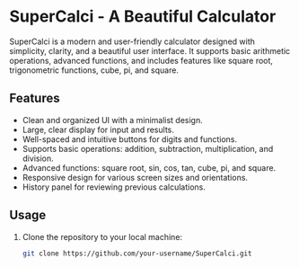 # SuperCalci - A Beautiful Calculator

SuperCalci is a modern and user-friendly calculator designed with simplicity, clarity, and a beautiful user interface. It supports basic arithmetic operations, advanced functions, and includes features like square root, trigonometric functions, cube, pi, and square.

## Features

- Clean and organized UI with a minimalist design.
- Large, clear display for input and results.
- Well-spaced and intuitive buttons for digits and functions.
- Supports basic operations: addition, subtraction, multiplication, and division.
- Advanced functions: square root, sin, cos, tan, cube, pi, and square.
- Responsive design for various screen sizes and orientations.
- History panel for reviewing previous calculations.

## Usage

1. Clone the repository to your local machine:

   ```bash
   git clone https://github.com/your-username/SuperCalci.git
